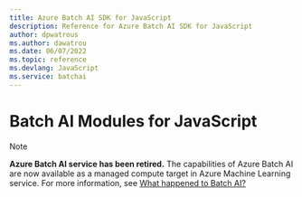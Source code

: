 ```yaml
---
title: Azure Batch AI SDK for JavaScript
description: Reference for Azure Batch AI SDK for JavaScript
author: dpwatrous
ms.author: dawatrou
ms.date: 06/07/2022
ms.topic: reference
ms.devlang: JavaScript
ms.service: batchai
---
```

# Batch AI Modules for JavaScript

>[!NOTE]
>**Azure Batch AI service has been retired.** The capabilities of Azure Batch AI are now available as a managed compute target in Azure Machine Learning service. For more information, see [What happened to Batch AI?](https://aka.ms/batchai-retirement)

